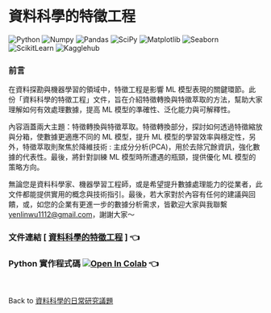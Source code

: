 # 資料科學的特徵工程   

![Python](https://img.shields.io/badge/Python-3.11.11-blue.svg) ![Numpy](https://img.shields.io/badge/NumPy-1.26.4-range.svg) ![Pandas](https://img.shields.io/badge/Pandas-2.2.2-range.svg) ![SciPy](https://img.shields.io/badge/SciPy-1.13.1-range.svg) ![Matplotlib](https://img.shields.io/badge/Matplotlib-3.10.0-range.svg) ![Seaborn](https://img.shields.io/badge/Seaborn-0.13.2-range.svg) ![ScikitLearn](https://img.shields.io/badge/ScikitLearn-1.6.1-range.svg) ![Kagglehub](https://img.shields.io/badge/Kagglehub-0.3.9-range.svg)  
  
### 前言  
在資料探勘與機器學習的領域中，特徵工程是影響 ML 模型表現的關鍵環節。此份「資料科學的特徵工程」文件，旨在介紹特徵轉換與特徵萃取的方法，幫助大家理解如何有效處理數據，提高 ML 模型的準確性、泛化能力與可解釋性。</br>

內容涵蓋兩大主題：特徵轉換與特徵萃取。特徵轉換部分，探討如何透過特徵縮放與分箱，使數據更適應不同的 ML 模型，提升 ML 模型的學習效率與穩定性，另外，特徵萃取則聚焦於降維技術 : 主成分分析(PCA)，用於去除冗餘資訊，強化數據的代表性。最後，將針對訓練 ML 模型時所遭遇的瓶頸，提供優化 ML 模型的策略方向。</br>

無論您是資料科學家、機器學習工程師，或是希望提升數據處理能力的從業者，此文件都能提供實用的概念與技術指引。最後，若大家對於內容有任何的建議與回饋，或，如您的企業有更進一步的數據分析需求，皆歡迎大家與我聯繫 [yenlinwu1112@gmail.com](mailto:yenlinwu1112@gmail.com)，謝謝大家～
 

### 文件連結  [ [資料科學的特徵工程](./資料科學的特徵工程.pdf) ] :point_left:   
  
### Python 實作程式碼  [![Open In Colab](https://colab.research.google.com/assets/colab-badge.svg)]()  :point_left:  

</br>    

Back to [資料科學的日常研究議題](https://github.com/YenLinWu/Daily_Work_of_Data_Science/blob/main/README.md#%E8%B3%87%E6%96%99%E7%A7%91%E5%AD%B8%E7%9A%84%E6%97%A5%E5%B8%B8)
